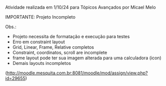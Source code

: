 Atividade realizada em 1/10/24 para Tópicos Avançados por Micael Melo

IMPORTANTE:
  Projeto Incompleto

Obs.:
  - Projeto necessita de formatação e execução para testes
  - Erro em constraint layout
  - Grid, Linear, Frame, Relative completos
  - Constraint, coordinatos, scroll are incomplete
  - frame layout pode ter sua imagem alterada para uma calculadora (icon)
  - Demais layouts incompletos


(http://moodle.mesquita.com.br:8081/moodle/mod/assign/view.php?id=29655)
